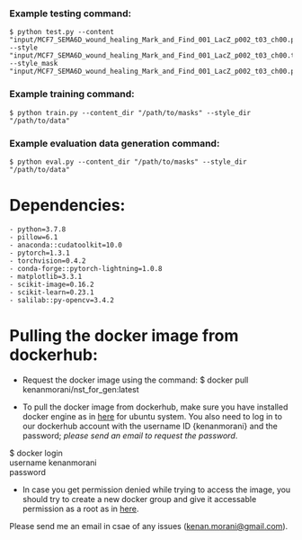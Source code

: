 ### Example testing command:
    $ python test.py --content "input/MCF7_SEMA6D_wound_healing_Mark_and_Find_001_LacZ_p002_t03_ch00.png" --style "input/MCF7_SEMA6D_wound_healing_Mark_and_Find_001_LacZ_p002_t03_ch00.tif" --style_mask "input/MCF7_SEMA6D_wound_healing_Mark_and_Find_001_LacZ_p002_t03_ch00.png"

### Example training command:
    $ python train.py --content_dir "/path/to/masks" --style_dir "/path/to/data"

### Example evaluation data generation command:
    $ python eval.py --content_dir "/path/to/masks" --style_dir "/path/to/data"
    
# Dependencies:
    - python=3.7.8
    - pillow=6.1
    - anaconda::cudatoolkit=10.0
    - pytorch=1.3.1
    - torchvision=0.4.2 
    - conda-forge::pytorch-lightning=1.0.8  
    - matplotlib=3.3.1
    - scikit-image=0.16.2
    - scikit-learn=0.23.1
    - salilab::py-opencv=3.4.2

# Pulling the docker image from dockerhub:
* Request the docker image using the command:
     $ docker pull kenanmorani/nst_for_gen:latest
     
 * To pull the docker image from dockerhub, make sure you have installed docker engine as in [here](https://docs.docker.com/engine/install/ubuntu/) for ubuntu system. 
 You also need to log in to our dockerhub account with the username ID {kenanmorani} and the password; *please send an email to request the password*.
 
 $ docker login <br>
    username kenanmorani <br>
    password <request the password>
 
 * In case you get permission denied while trying to access the image, you should try to create a new docker group and give it accessable permission as a root as in [here](https://stackoverflow.com/questions/48957195/how-to-fix-docker-got-permission-denied-issue).
 
Please send me an email in csae of any issues (kenan.morani@gmail.com).
